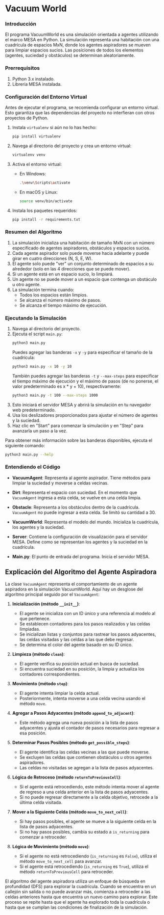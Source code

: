 # Vacuum World

### Introducción

El programa VacuumWorld es una simulación orientada a agentes utilizando el marco MESA en Python. La simulación representa una habitación con una cuadrícula de espacios MxN, donde los agentes aspiradores se mueven para limpiar espacios sucios. Las posiciones de todos los elementos (agentes, suciedad y obstáculos) se determinan aleatoriamente.

### Prerrequisitos

1. Python 3.x instalado.
2. Librería MESA instalada.

### Configuración del Entorno Virtual

Antes de ejecutar el programa, se recomienda configurar un entorno virtual. Esto garantiza que las dependencias del proyecto no interfieran con otros proyectos de Python.

1. Instala `virtualenv` si aún no lo has hecho:
   ```bash
   pip install virtualenv
   ```

2. Navega al directorio del proyecto y crea un entorno virtual:
   ```bash
   virtualenv venv
   ```

3. Activa el entorno virtual:
   - En Windows:
     ```bash
     .\venv\Scripts\activate
     ```
   - En macOS y Linux:
     ```bash
     source venv/bin/activate
     ```

4. Instala los paquetes requeridos:
   ```bash
   pip install -r requirements.txt
   ```

### Resumen del Algoritmo

1. La simulación inicializa una habitación de tamaño MxN con un número especificado de agentes aspiradores, obstáculos y espacios sucios.
2. Cada agente aspirador solo puede moverse hacia adelante y puede girar en cuatro direcciones (N, S, E, W).
3. El agente solo puede "ver" un conjunto determinado de espacios a su alrededor (solo en las 4 direcciones que se puede mover).
4. Si un agente está en un espacio sucio, lo limpiará.
5. Un agente no se puede mover a un espacio que contenga un obstáculo u otro agente.
6. La simulación termina cuando:
   - Todos los espacios están limpios.
   - Se alcanza el número máximo de pasos.
   - Se alcanza el tiempo máximo de ejecución.

### Ejecutando la Simulación

1. Navega al directorio del proyecto.
2. Ejecuta el script `main.py`:
   ```bash
   python3 main.py
   ```
   Puedes agregar las banderas `-x` y `-y` para especificar el tamaño de la cuadrícula:
   ```bash
   python3 main.py -x 10 -y 10
   ```
   También puedes agregar las banderas `-t` y `--max-steps` para especificar el tiempo máximo de ejecución y el máximo de pasos (de no ponerse, el valor predeterminado es x * y + 10), respectivamente:
   ```bash
   python3 main.py -t 100 --max-steps 1000
   ```
3. Esto iniciará el servidor MESA y abrirá la simulación en tu navegador web predeterminado.
4. Usa los deslizadores proporcionados para ajustar el número de agentes y la suciedad.
5. Haz clic en "Start" para comenzar la simulación y en "Step" para avanzarla un paso a la vez.

Para obtener más información sobre las banderas disponibles, ejecuta el siguiente comando:
```bash
python3 main.py --help
```

### Entendiendo el Código

- **VacuumAgent**: Representa al agente aspirador. Tiene métodos para limpiar la suciedad y moverse a celdas vecinas.
- **Dirt**: Representa el espacio con suciedad. En el momento que `VacuumAgent` ingresa a esta celda, se vuelve en una celda limpia.
- **Obstacle**: Representa a los obstáculos dentro de la cuadrícula. `VacuumAgent` no puede ingresar a esta celda. Se limitó su cantidad a 30.

- **VacuumWorld**: Representa el modelo del mundo. Inicializa la cuadrícula, los agentes y la suciedad.
- **Server**: Contiene la configuración de visualización para el servidor MESA. Define como se representan los agentes y la suciedad en la cuadrícula.
- **Main.py**: El punto de entrada del programa. Inicia el servidor MESA.

## Explicación del Algoritmo del Agente Aspiradora

La clase `VacuumAgent` representa el comportamiento de un agente aspiradora en la simulación VacuumWorld. Aquí hay un desglose del algoritmo principal seguido por el `VacuumAgent`:

1. **Inicialización (método `__init__`)**:
   - El agente se inicializa con un ID único y una referencia al modelo al que pertenece.
   - Se establecen contadores para los pasos realizados y las celdas limpiadas.
   - Se inicializan listas y conjuntos para rastrear los pasos adyacentes, las celdas visitadas y las celdas a las que debe regresar.
   - Se determina el color del agente basado en su ID único.

2. **Limpieza (método `clean`)**:
   - El agente verifica su posición actual en busca de suciedad.
   - Si encuentra suciedad en su posición, la limpia y actualiza los contadores correspondientes.

3. **Movimiento (método `step`)**:
   - El agente intenta limpiar la celda actual.
   - Posteriormente, intenta moverse a una celda vecina usando el método `move`.

4. **Agregar a Pasos Adyacentes (método `append_to_adjacent`)**:
   - Este método agrega una nueva posición a la lista de pasos adyacentes y ajusta el contador de pasos necesarios para regresar a esa posición.

5. **Determinar Pasos Posibles (método `get_possible_steps`)**:
   - El agente identifica las celdas vecinas a las que puede moverse.
   - Se excluyen las celdas que contienen obstáculos u otros agentes aspiradores.
   - Las celdas no visitadas se agregan a la lista de pasos adyacentes.

6. **Lógica de Retroceso (método `returnToPreviousCell`)**:
   - Si el agente está retrocediendo, este método intenta mover al agente de regreso a una celda anterior en la lista de pasos adyacentes.
   - Si no puede regresar directamente a la celda objetivo, retrocede a la última celda visitada.

7. **Mover a la Siguiente Celda (método `move_to_next_cell`)**:
   - Si hay pasos posibles, el agente se mueve a la siguiente celda en la lista de pasos adyacentes.
   - Si no hay pasos posibles, cambia su estado a `is_returning` para comenzar a retroceder.

8. **Lógica de Movimiento (método `move`)**:
   - Si el agente no está retrocediendo (`is_returning` es `False`), utiliza el método `move_to_next_cell` para avanzar.
   - Si el agente está retrocediendo (`is_returning` es `True`), utiliza el método `returnToPreviousCell` para retroceder.

El algoritmo del agente aspiradora utiliza un enfoque de búsqueda en profundidad (DFS) para explorar la cuadrícula. Cuando se encuentra en un callejón sin salida o no puede avanzar más, comienza a retroceder a las celdas anteriores hasta que encuentra un nuevo camino para explorar. Este proceso se repite hasta que el agente ha explorado toda la cuadrícula o hasta que se cumplan las condiciones de finalización de la simulación.
